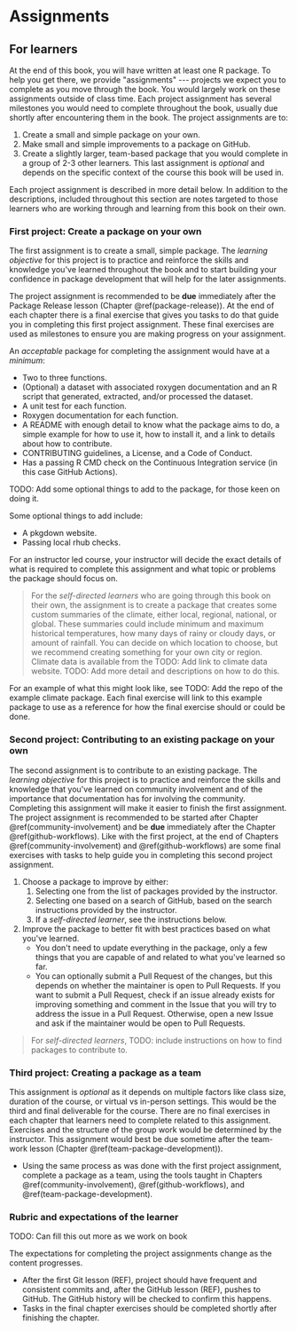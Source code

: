 # Assignments

## For learners

At the end of this book, you will have written at least one R package. 
To help you get there, we provide "assignments" --- 
projects we expect you to complete as you move through the book.
You would largely work on these assignments outside of class time.
Each project assignment has several milestones you would need to complete
throughout the book, usually due shortly after encountering them in the book.
The project assignments are to:

1. Create a small and simple package on your own.
2. Make small and simple improvements to a package on GitHub.
3. Create a slightly larger, team-based package that you would complete in a
group of 2-3 other learners. This last assignment is *optional* and depends on
the specific context of the course this book will be used in.

Each project assignment is described in more detail below. In addition
to the descriptions, included throughout this section are notes targeted to
those learners who are working through and learning from this book on their own.

### First project: Create a package on your own

The first assignment is to create a small, simple package. The *learning
objective* for this project is to practice and reinforce the skills 
and knowledge you've learned throughout the book and to start building your
confidence in package development that will help for the later assignments.

The project assignment is recommended to be **due** immediately after the
Package Release lesson (Chapter \@ref(package-release)). At the end of each
chapter there is a final exercise that gives you tasks to do that guide you in
completing this first project assignment. These final exercises are used as 
milestones to ensure you are making progress on your assignment.

An *acceptable* package for completing the assignment would have at a *minimum*:

- Two to three functions.
- (Optional) a dataset with associated roxygen documentation and an R script that
generated, extracted, and/or processed the dataset.
- A unit test for each function.
- Roxygen documentation for each function.
- A README with enough detail to know what the package aims to do, a simple
example for how to use it, how to install it, and a link to details about how to
contribute.
- CONTRIBUTING guidelines, a License, and a Code of Conduct.
- Has a passing R CMD check on the Continuous Integration service (in this case
GitHub Actions).

TODO: Add some optional things to add to the package, for those keen on doing it.

Some optional things to add include:

- A pkgdown website.
- Passing local rhub checks.

For an instructor led course, your instructor will decide the exact
details of what is required to complete this assignment and what topic
or problems the package should focus on.

> For the *self-directed learners* who are going through this book on their
own, the assignment is to create a package that creates some custom
summaries of the climate, either local, regional, national, or global.
These summaries could include minimum and maximum historical
temperatures, how many days of rainy or cloudy days, or amount of rainfall. You
can decide on which location to choose, but we recommend creating
something for your own city or region. Climate data is available from the
TODO: Add link to climate data
website.
TODO: Add more detail and descriptions on how to do this.

For an example of what this might look like, see 
TODO: Add the repo of the example climate package.
Each final exercise will link to this example package to use as a reference
for how the final exercise should or could be done.

### Second project: Contributing to an existing package on your own

The second assignment is to contribute to an existing package. The *learning
objective* for this project is to practice and reinforce the skills 
and knowledge that you've learned on community involvement and of the
importance that documentation has for involving the community.
Completing this assignment will make it easier to finish the first
assignment. The project assignment is recommended to be started after
Chapter \@ref(community-involvement) and be **due**
immediately after the Chapter \@ref(github-workflows).
Like with the first project, at the end of Chapters 
\@ref(community-involvement) and \@ref(github-workflows) are some final
exercises with tasks to help guide you in completing this second project
assignment.

1. Choose a package to improve by either:
    1. Selecting one from the list of packages provided by the instructor.
    2. Selecting one based on a search of GitHub, based on the search
    instructions provided by the instructor.
    3. If a *self-directed learner*, see the instructions below.
2. Improve the package to better fit with best practices based on what you've learned.
    - You don't need to update everything in the package, only a few things that
    you are capable of and related to what you've learned so far.
    - You can optionally submit a Pull Request of the changes, but this depends
    on whether the maintainer is open to Pull Requests. If you want to submit a
    Pull Request, check if an issue already exists for improving something
    and comment in the Issue that you will try to address the issue in a Pull
    Request. Otherwise, open a new Issue and ask if the maintainer would be open
    to Pull Requests.
    
> For *self-directed learners*, 
TODO: include instructions on how to find packages to contribute to.

### Third project: Creating a package as a team

This assignment is *optional* as it depends on multiple factors like class size,
duration of the course, or virtual vs in-person settings. This would be the third
and final deliverable for the course. There are no final exercises in each
chapter that learners need to complete related to this assignment. Exercises and
the structure of the group work would be determined by the instructor. This
assignment would best be due sometime after the team-work lesson 
(Chapter \@ref(team-package-development)).

- Using the same process as was done with the first project assignment,
complete a package as a team, using the tools taught in
Chapters \@ref(community-involvement), \@ref(github-workflows),
and \@ref(team-package-development).

### Rubric and expectations of the learner

TODO: Can fill this out more as we work on book

The expectations for completing the project assignments change as the content 
progresses.

- After the first Git lesson (REF), project should have frequent and consistent
commits and, after the GitHub lesson (REF), pushes to GitHub.
The GitHub history will be checked to confirm this happens.
- Tasks in the final chapter exercises should be completed shortly after
finishing the chapter.
